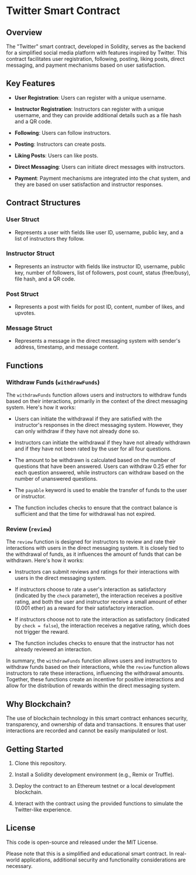 # Twitter Smart Contract

## Overview

The "Twitter" smart contract, developed in Solidity, serves as the backend for a simplified social media platform with features inspired by Twitter. This contract facilitates user registration, following, posting, liking posts, direct messaging, and payment mechanisms based on user satisfaction.

## Key Features

- **User Registration**: Users can register with a unique username.

- **Instructor Registration**: Instructors can register with a unique username, and they can provide additional details such as a file hash and a QR code.

- **Following**: Users can follow instructors.

- **Posting**: Instructors can create posts.

- **Liking Posts**: Users can like posts.

- **Direct Messaging**: Users can initiate direct messages with instructors.

- **Payment**: Payment mechanisms are integrated into the chat system, and they are based on user satisfaction and instructor responses.

## Contract Structures

### User Struct
- Represents a user with fields like user ID, username, public key, and a list of instructors they follow.

### Instructor Struct
- Represents an instructor with fields like instructor ID, username, public key, number of followers, list of followers, post count, status (free/busy), file hash, and a QR code.

### Post Struct
- Represents a post with fields for post ID, content, number of likes, and upvotes.

### Message Struct
- Represents a message in the direct messaging system with sender's address, timestamp, and message content.

## Functions

### Withdraw Funds (`withdrawFunds`)

The `withdrawFunds` function allows users and instructors to withdraw funds based on their interactions, primarily in the context of the direct messaging system. Here's how it works:

- Users can initiate the withdrawal if they are satisfied with the instructor's responses in the direct messaging system. However, they can only withdraw if they have not already done so.
  
- Instructors can initiate the withdrawal if they have not already withdrawn and if they have not been rated by the user for all four questions.

- The amount to be withdrawn is calculated based on the number of questions that have been answered. Users can withdraw 0.25 ether for each question answered, while instructors can withdraw based on the number of unanswered questions.

- The `payable` keyword is used to enable the transfer of funds to the user or instructor.

- The function includes checks to ensure that the contract balance is sufficient and that the time for withdrawal has not expired.

### Review (`review`)

The `review` function is designed for instructors to review and rate their interactions with users in the direct messaging system. It is closely tied to the withdrawal of funds, as it influences the amount of funds that can be withdrawn. Here's how it works:

- Instructors can submit reviews and ratings for their interactions with users in the direct messaging system.

- If instructors choose to rate a user's interaction as satisfactory (indicated by the `check` parameter), the interaction receives a positive rating, and both the user and instructor receive a small amount of ether (0.001 ether) as a reward for their satisfactory interaction.

- If instructors choose not to rate the interaction as satisfactory (indicated by `check = false`), the interaction receives a negative rating, which does not trigger the reward.

- The function includes checks to ensure that the instructor has not already reviewed an interaction.

In summary, the `withdrawFunds` function allows users and instructors to withdraw funds based on their interactions, while the `review` function allows instructors to rate these interactions, influencing the withdrawal amounts. Together, these functions create an incentive for positive interactions and allow for the distribution of rewards within the direct messaging system.

## Why Blockchain?

The use of blockchain technology in this smart contract enhances security, transparency, and ownership of data and transactions. It ensures that user interactions are recorded and cannot be easily manipulated or lost.

## Getting Started

1. Clone this repository.

2. Install a Solidity development environment (e.g., Remix or Truffle).

3. Deploy the contract to an Ethereum testnet or a local development blockchain.

4. Interact with the contract using the provided functions to simulate the Twitter-like experience.

## License

This code is open-source and released under the MIT License.

Please note that this is a simplified and educational smart contract. In real-world applications, additional security and functionality considerations are necessary.
